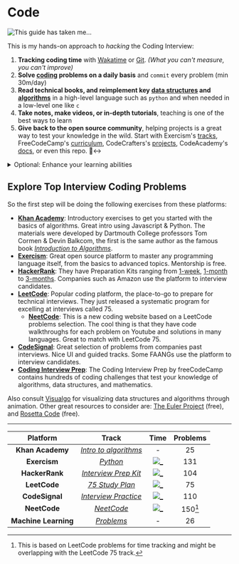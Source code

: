 # Code

<!-- markdownlint-disable MD033 -->

![This guide has taken me...](https://wakatime.com/badge/user/5272a810-7eca-46d6-ae5c-e0a33012c5d9/project/6a92e5e4-26fc-4de4-ac7a-cd942966f299.svg?style=for-the-badge)

This is my hands-on approach to *hacking* the Coding Interview:

1. **Tracking coding time** with [Wakatime](https://wakatime.com/) or [Git](https://git-time-metric.github.io/). *(What you can't measure, you can't improve)*
2. **Solve [coding](/coding/) problems on a daily basis** and `commit` every problem (min 30m/day)
3. **Read technical books, and reimplement key [data structures](/data_structures/) and [algorithms](/algorithms/)** in a high-level language such as `python` and when needed in a low-level one like `c`
4. **Take notes, make videos, or in-depth tutorials**, teaching is one of the best ways to learn
5. **Give back to the open source community**, helping projects is a great way to test your knowledge in the wild. Start with Exercism's [tracks], FreeCodeCamp's [curriculum], CodeCrafters's [projects], CodeAcademy's [docs], or even this repo. 🙂‍↔️

<details>
<summary>Optional: Enhance your learning abilities</summary>

- **[Thinking, Fast and Slow](https://www.goodreads.com/book/show/11468377-thinking-fast-and-slow)** by Daniel Kahneman
  - Explores two systems of thinking: fast (intuitive) and slow (deliberative), revealing how they shape our judgments and decisions. Kahneman offers insights into avoiding cognitive biases and making better choices by understanding these mental processes.

- **[Deep Work](https://www.goodreads.com/book/show/25744928-deep-work)** by Cal Newport
  - Argues that the ability to focus without distraction on cognitively demanding tasks is increasingly valuable in our economy. Newport provides strategies for cultivating deep work habits to achieve focused success in a world full of shallow distractions.

- **[Mindset: The New Psychology of Success](https://www.goodreads.com/book/show/40745.Mindset)** by Carol S. Dweck
  - Introduces the concept of "fixed" versus "growth" mindsets, demonstrating how believing in the potential to develop abilities leads to greater achievement and fulfillment. Dweck offers practical strategies for fostering a growth mindset in various life domains.

- **[Ultralearning](https://www.goodreads.com/book/show/44770129-ultralearning)** by Scott Young
  - Presents a blueprint for aggressive self-directed learning, outlining nine principles of ultralearning illustrated through stories of remarkable achievements. Young shows how focused, intense, and strategic learning can lead to rapid skill acquisition.

- **[The Art of Learning: An Inner Journey to Optimal Performance](https://www.goodreads.com/book/show/857333.The_Art_of_Learning)** by Josh Waitzkin
  - Drawing from his experiences as a chess prodigy and martial arts champion, Waitzkin shares insights on achieving peak performance through embracing challenges, maintaining a growth mindset, and developing resilience in any field.

- **[A Mind for Numbers: How to Excel at Math and Science (Even If You Flunked Algebra)](https://www.goodreads.com/book/show/18693655-a-mind-for-numbers)** by Barbara Oakley
  - Offers practical advice for succeeding in math and science, based on Oakley's personal journey of overcoming difficulties in these subjects. Covers effective study techniques, memory strategies, and the importance of practice in developing mathematical and scientific skills.

- **[How We Learn: The Surprising Truth About When, Where, and Why It Happens](https://www.goodreads.com/book/show/20613625-how-we-learn)** by Benedict Carey
  - Gets into cognitive science research to reveal the mechanics of learning, debunking common study myths and providing evidence-based techniques to enhance memory, understanding, and problem-solving skills.

- **[The Art of Doing Science and Engineering: Learning to Learn](https://www.goodreads.com/book/show/28564512-the-art-of-doing-science-and-engineering)** by Richard Hamming
  - A renowned mathematician and computer scientist shares insights into scientific and engineering discovery, emphasizing the crucial roles of curiosity, creativity, and persistence in tackling complex problems and making significant contributions to these fields.

</details>

## Explore Top Interview Coding Problems

So the first step will be doing the following exercises from these platforms:

- [**Khan Academy**][k1]: Introductory exercises to get you started with the basics of algorithms. Great intro using Javascript & Python. The materials were developed by Dartmouth College professors Tom Cormen & Devin Balkcom, the first is the same author as the famous book *[Introduction to Algorithms]*.
- [**Exercism**][e1]: Great open source platform to master any programming language itself, from the basics to advanced topics. Mentorship is free.
- [**HackerRank**][h1]: They have Preparation Kits ranging from [1-week], [1-month] to [3-months]. Companies such as Amazon use the platform to interview candidates.
- [**LeetCode**][l1]: Popular coding platform, the place-to-go to prepare for technical interviews. They just released a systematic program for excelling at interviews called 75.
  - [**NeetCode**][n1]: This is a new coding website based on a LeetCode problems selection. The cool thing is that they have code walkthroughs for each problem on Youtube and solutions in many languages. Great to match with LeetCode 75.
- [**CodeSignal**][c1]: Great selection of problems from companies past interviews. Nice UI and guided tracks. Some FAANGs use the platform to interview candidates.
- [**Coding Interview Prep**][f1]: The Coding Interview Prep by freeCodeCamp contains hundreds of coding challenges that test your knowledge of algorithms, data structures, and mathematics.

Also consult [Visualgo] for visualizing data structures and algorithms through animation. Other great resources to consider are: [The Euler Project] (free), and [Rosetta Code] (free).

[The Euler Project]: https://projecteuler.net
[Rosetta Code]: https://rosettacode.org/wiki/Rosetta_Code
---

|       Platform       |            Track            |     Time      | Problems |
| :------------------: | :-------------------------: | :-----------: | :------: |
|   **Khan Academy**   | [*Intro to algorithms*][k1] |       -       |    25    |
|     **Exercism**     |       [*Python*][e1]        | [![_][e]][e_] |   131    |
|    **HackerRank**    | [*Interview Prep Kit*][h1]  | [![_][h]][h_] |   104    |
|     **LeetCode**     |    [*75 Study Plan*][l1]    | [![_][l]][l_] |    75    |
|    **CodeSignal**    | [*Interview Practice*][c1]  | [![_][c]][c_] |   110    |
|     **NeetCode**     |      [*NeetCode*][n1]       | [![_][l]][l_] | 150[^1]  |
| **Machine Learning** |      [*Problems*][ml1]      |       -       |    26    |

[^1]: This is based on LeetCode problems for time tracking and might be overlapping with the LeetCode 75 track.

<!-- LINKS -->

[c]: https://wakatime.com/badge/github/ofou/codesignal.svg?style=social
[c_]: https://wakatime.com/badge/github/ofou/codesignal
[e]: https://wakatime.com/badge/github/ofou/exercism.svg?style=social
[e_]: https://wakatime.com/badge/github/ofou/exercism
[h]: https://wakatime.com/badge/github/ofou/hackerrank.svg?style=social
[h_]: https://wakatime.com/badge/github/ofou/hackerrank
[l]: https://wakatime.com/badge/github/ofou/leetcode.svg?style=social
[l_]: https://wakatime.com/badge/github/ofou/leetcode

[ml1]: https://www.deep-ml.com
[c1]: https://app.codesignal.com/interview-practice
[e1]: https://exercism.org/tracks/python
[h1]: https://www.hackerrank.com/interview/interview-preparation-kit
[l1]: https://leetcode.com/study-plan/leetcode-75/
[n1]: https://neetcode.io/roadmap
[k1]: https://www.khanacademy.org/computing/computer-science/algorithms
[1-week]: https://www.hackerrank.com/interview/preparation-kits/one-week-preparation-kit/
[1-month]: https://www.hackerrank.com/interview/preparation-kits/one-month-preparation-kit/
[3-months]: https://www.hackerrank.com/interview/preparation-kits/three-month-preparation-kit/

[Introduction to Algorithms]: https://mitpress.mit.edu/9780262046305/introduction-to-algorithms/

[visualgo]: https://visualgo.net/en
[f1]: https://www.freecodecamp.org/learn/coding-interview-prep/
[tracks]: https://github.com/exercism
[docs]: https://github.com/Codecademy/docs
[curriculum]: https://github.com/freeCodeCamp/freeCodeCamp
[projects]: https://github.com/codecrafters-io/build-your-own-x
